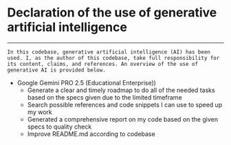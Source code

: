 # Declaration of the use of generative artificial intelligence
---

    In this codebase, generative artificial intelligence (AI) has been used. I, as the author of this codebase, take full responsibility for its content, claims, and references. An overview of the use of generative AI is provided below.

- Google Gemini PRO 2.5 (Educational Enterprise))
    - Generate a clear and timely roadmap to do all of the needed tasks based on the specs given due to the limited timeframe 
    - Search possible references and code snippets I can use to speed up my work
    - Generated a comprehensive report on my code based on the given specs to quality check
    - Improve README.md according to codebase
